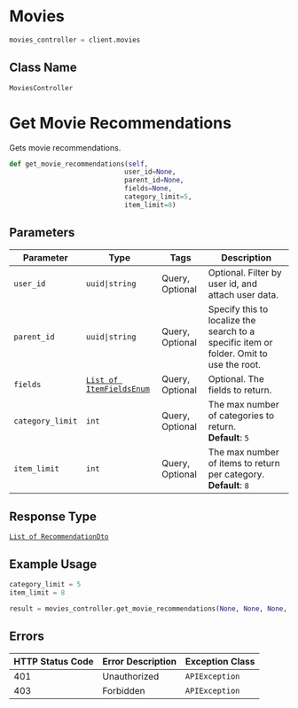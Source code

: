 # Movies

```python
movies_controller = client.movies
```

## Class Name

`MoviesController`


# Get Movie Recommendations

Gets movie recommendations.

```python
def get_movie_recommendations(self,
                             user_id=None,
                             parent_id=None,
                             fields=None,
                             category_limit=5,
                             item_limit=8)
```

## Parameters

| Parameter | Type | Tags | Description |
|  --- | --- | --- | --- |
| `user_id` | `uuid\|string` | Query, Optional | Optional. Filter by user id, and attach user data. |
| `parent_id` | `uuid\|string` | Query, Optional | Specify this to localize the search to a specific item or folder. Omit to use the root. |
| `fields` | [`List of ItemFieldsEnum`](../../doc/models/item-fields-enum.md) | Query, Optional | Optional. The fields to return. |
| `category_limit` | `int` | Query, Optional | The max number of categories to return.<br>**Default**: `5` |
| `item_limit` | `int` | Query, Optional | The max number of items to return per category.<br>**Default**: `8` |

## Response Type

[`List of RecommendationDto`](../../doc/models/recommendation-dto.md)

## Example Usage

```python
category_limit = 5
item_limit = 8

result = movies_controller.get_movie_recommendations(None, None, None, category_limit, item_limit)
```

## Errors

| HTTP Status Code | Error Description | Exception Class |
|  --- | --- | --- |
| 401 | Unauthorized | `APIException` |
| 403 | Forbidden | `APIException` |

